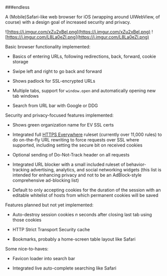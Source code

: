 ###endless

A (Mobile)Safari-like web browser for iOS (wrapping around UIWebView, of
course) with a design goal of increased security and privacy.

![https://i.imgur.com/xZu2xBel.png](https://i.imgur.com/xZu2xBel.png) ![https://i.imgur.com/L8La0eZl.png](https://i.imgur.com/L8La0eZl.png)

Basic browser functionality implemented:

- Basics of entering URLs, following redirections, back, forward, cookie storage

- Swipe left and right to go back and forward

- Shows padlock for SSL-encrypted URLs

- Multiple tabs, support for `window.open` and <a target="_blank"> automatically
  opening new tab windows

- Search from URL bar with Google or DDG

Security and privacy-focused features implemented:

- Shows green organization name for EV SSL certs

- Integrated full [HTTPS Everywhere](https://www.eff.org/HTTPS-EVERYWHERE)
  ruleset (currently over 11,000 rules) to do on-the-fly URL rewriting to force
  requests over SSL where supported, including setting the secure
  bit on received cookies

- Optional sending of Do-Not-Track header on all requests

- Integrated URL blocker with a small included ruleset of behavior-tracking
  advertising, analytics, and social networking widgets (this list is intended
  for enhancing privacy and not to be an AdBlock-style comprehensive ad-blocking
  list)

- Default to only accepting cookies for the duration of the session with an
  editable whitelist of hosts from which permanent cookies will be saved

Features planned but not yet implemented:

- Auto-destroy session cookies *n* seconds after closing last tab using those
  cookies

- HTTP Strict Transport Security cache

- Bookmarks, probably a home-screen table layout like Safari

Some nice-to-haves:

- Favicon loader into search bar

- Integrated live auto-complete searching like Safari
